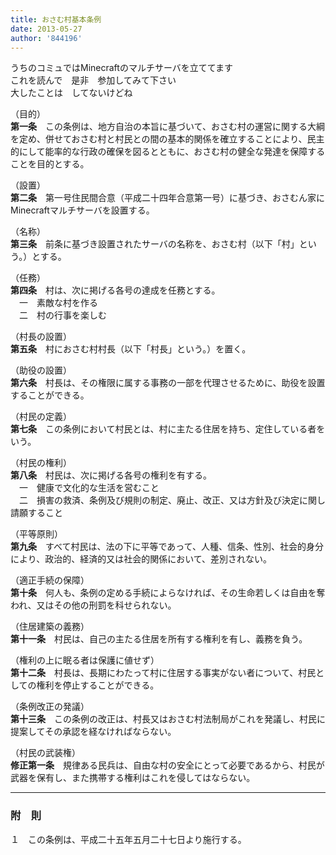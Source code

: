 ```yaml
---
title: おさむ村基本条例
date: 2013-05-27
author: '844196'
---
```


うちのコミュではMinecraftのマルチサーバを立ててます  
これを読んで　是非　参加してみて下さい  
大したことは　してないけどね

（目的）  
**第一条**　この条例は、地方自治の本旨に基づいて、おさむ村の運営に関する大綱を定め、併せておさむ村と村民との間の基本的関係を確立することにより、民主的にして能率的な行政の確保を図るとともに、おさむ村の健全な発達を保障することを目的とする。

（設置）  
**第二条**　第一号住民間合意（平成二十四年合意第一号）に基づき、おさむん家にMinecraftマルチサーバを設置する。

（名称）  
**第三条**　前条に基づき設置されたサーバの名称を、おさむ村（以下「村」という。）とする。

（任務）  
**第四条**　村は、次に掲げる各号の達成を任務とする。  
　一　素敵な村を作る  
　二　村の行事を楽しむ

（村長の設置）  
**第五条**　村におさむ村村長（以下「村長」という。）を置く。

（助役の設置）  
**第六条**　村長は、その権限に属する事務の一部を代理させるために、助役を設置することができる。

（村民の定義）  
**第七条**　この条例において村民とは、村に主たる住居を持ち、定住している者をいう。

（村民の権利）  
**第八条**　村民は、次に掲げる各号の権利を有する。  
　一　健康で文化的な生活を営むこと  
　二　損害の救済、条例及び規則の制定、廃止、改正、又は方針及び決定に関し請願すること

（平等原則）  
**第九条**　すべて村民は、法の下に平等であって、人種、信条、性別、社会的身分により、政治的、経済的又は社会的関係において、差別されない。

（適正手続の保障）  
**第十条**　何人も、条例の定める手続によらなければ、その生命若しくは自由を奪われ、又はその他の刑罰を科せられない。

（住居建築の義務）  
**第十一条**　村民は、自己の主たる住居を所有する権利を有し、義務を負う。

（権利の上に眠る者は保護に値せず）  
**第十二条**　村長は、長期にわたって村に住居する事実がない者について、村民としての権利を停止することができる。

（条例改正の発議）  
**第十三条**　この条例の改正は、村長又はおさむ村法制局がこれを発議し、村民に提案してその承認を経なければならない。

（村民の武装権）  
**修正第一条**　規律ある民兵は、自由な村の安全にとって必要であるから、村民が武器を保有し、また携帯する権利はこれを侵してはならない。

---

### 附　則

１　この条例は、平成二十五年五月二十七日より施行する。
